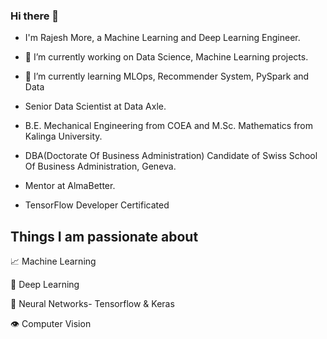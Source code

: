 ### Hi there 👋

- I'm Rajesh More, a Machine Learning and Deep Learning Engineer.
- 🔭 I’m currently working on Data Science, Machine Learning projects.
- 🌱 I’m currently learning MLOps, Recommender System, PySpark and Data

- Senior Data Scientist at Data Axle.
- B.E. Mechanical Engineering from COEA and M.Sc. Mathematics from Kalinga University.
- DBA(Doctorate Of Business Administration) Candidate of Swiss School Of Business Administration, Geneva.
- Mentor at AlmaBetter.
- TensorFlow Developer Certificated

## Things I am passionate about

📈 Machine Learning

🤖 Deep Learning

🧠 Neural Networks- Tensorflow & Keras

👁️ Computer Vision
